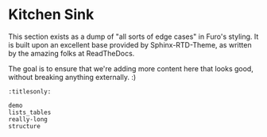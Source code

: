 # Kitchen Sink

This section exists as a dump of "all sorts of edge cases" in Furo's styling.
It is built upon an excellent base provided by Sphinx-RTD-Theme, as written by the amazing folks at ReadTheDocs.

The goal is to ensure that we're adding more content here that looks good, without breaking anything externally. :)

```{toctree}
:titlesonly:

demo
lists_tables
really-long
structure
```
